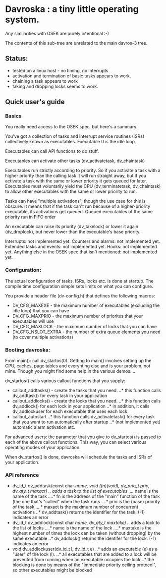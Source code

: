 # Davroska : a tiny little operating system.

Any similarities with OSEK are purely intentional :-)

The contents of this sub-tree are unrelated to the main davros-3 tree.

## Status:

* tested on a linux host - no timing, no interrupts
* activation and termination of basic tasks appears to work.
* chaining a task appears to work
* taking and dropping locks seems to work.

## Quick user's guide

### Basics

You really need access to the OSEK spec, but here's a summary.

You've got a collection of tasks and interrupt service routines (ISRs) collectively
known as executables. Executable 0 is the idle loop.

Executables can call API functions to do stuff.

Executables can activate other tasks (dv_activatetask, dv_chaintask)

Executables run strictly according to priority. So if you activate a task with a higher priority
than the calling task it will run straight away, but if you activate a task with the same or lower
priority it gets queued for later.
Executables must voluntarily yield the CPU (dv_terminatetask, dv_chaintask) to allow other executables
with the same or lower priority to run.

Tasks can have "multiple activations", though the use case for this is obscure. It means that if
the task can't run because of a higher-priority executable, its activations get queued.
Queued executables of the same priority run in FIFO order

An executable can raise its priority (dv_takelock) or lower it again (dv_droplock), but never
lower than the executable's base priority.

Interrupts: not implemented yet.
Counters and alarms: not implemented yet.
Extended tasks and events: not implemented yet.
Hooks: not implemented yet.
Anything else in the OSEK spec that isn't mentioned: not implemented yet.

### Configuration:

The actual configuration of tasks, ISRs, locks etc. is done at startup. The compile time configuration
simple sets limits on what you can configure.

You provide a header file (dv-config.h) that defines the following macros:

* DV_CFG_MAXEXE - the maximum number of executables (excluding the idle loop) that you can have
* DV_CFG_MAXPRIO - the maximum number of priorites that your executables will use
* DV_CFG_MAXLOCK - the maximum number of locks that you can have
* DV_CFG_NSLOT_EXTRA - the number of extra queue elements you need (to cover multiple activations)

### Booting davroska:

From main(): call dv_startos(0). Getting to main() involves setting up the CPU, caches, page tables
and everyhting else and is your problem, not mine. Though you might find some help in the various
demos....

dv_startos() calls various callout functions that you supply:

* callout_addtasks() - create the tasks that you need.
..* this function calls dv_addtask() for every task in your application
* callout_addlocks() - create the locks that you need.
..* this function calls dv_addlock() for each lock in your application
..* in addition, it calls dv_addlockuser for each executable that uses each lock
* callout_autostart
..* this function calls dv_activatetask() for every task that you want to run automatically after startup
..* (not implemented yet) automatic alarm activation etc.

For advanced users: the parameter that you give to dv_startos() is passed to each of the above callout
functions. This way, you can select various operating modes of your application.

When dv_startos() is done, davroska will schedule the tasks and ISRs of your application.

### API reference

* dv_id_t dv_addtask(const char *name, void (*fn)(void), dv_prio_t prio, dv_qty_t maxact)
..* adds a task to the list of executables
....* name is the name of the task
....* fn is the address of the "main" function of the task (the one that's "called" when the task runs
....* prio is the (base) priority of the task
....* maxact is the maximum number of concurrent activations
..* dv_addtask() returns the identifier for the task. (-1) indicates an error
* dv_id_t dv_addlock(const char *name, dv_qty_t maxtake)
..* adds a lock to the list of locks
....* name is the name of the lock
....* maxtake is the highest number of times the lock can be taken (without dropping) by the same executable
..* dv_addlock() returns the identifer for the lock. (-1) indicates an error
* void dv_addlockuser(dv_id_t l, dv_id_t e)
..* adds an executable (e) as a "user" of the lock (l).
..* all executables that are added to a lock will be prevented from running when an executable occupies the lock
..* the blocking is done by means of the "immediate priority ceiling protocol", so other executables might be blocked


